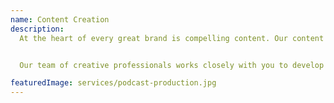 ```yaml
---
name: Content Creation
description:
  At the heart of every great brand is compelling content. Our content creation services are designed to tell your story, captivate your audience, and drive results. From engaging videos to eye-catching graphics and written content, we craft customized material that aligns with your brand voice and goals.


  Our team of creative professionals works closely with you to develop content that resonates with your target audience. Whether it’s social media posts, blog articles, or promotional videos, we ensure your content not only grabs attention but also sparks meaningful engagement. Let us help you build a strong, authentic presence that elevates your brand and grows your business.

featuredImage: services/podcast-production.jpg
---
```

